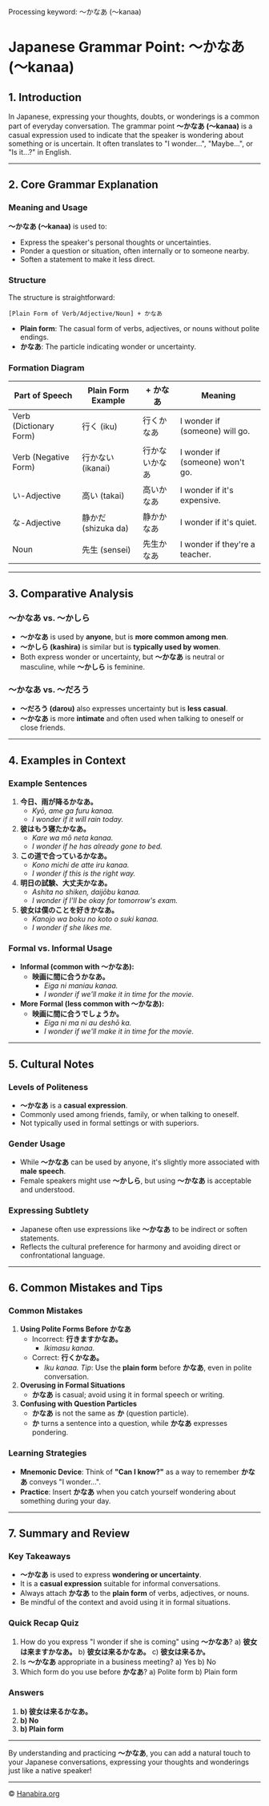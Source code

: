 Processing keyword: ～かなあ (〜kanaa)
# Japanese Grammar Point: ～かなあ (〜kanaa)

## 1. Introduction
In Japanese, expressing your thoughts, doubts, or wonderings is a common part of everyday conversation. The grammar point **～かなあ (〜kanaa)** is a casual expression used to indicate that the speaker is wondering about something or is uncertain. It often translates to "I wonder...", "Maybe...", or "Is it...?" in English.

---
## 2. Core Grammar Explanation
### Meaning and Usage
**～かなあ (〜kanaa)** is used to:
- Express the speaker's personal thoughts or uncertainties.
- Ponder a question or situation, often internally or to someone nearby.
- Soften a statement to make it less direct.
### Structure
The structure is straightforward:
```
[Plain Form of Verb/Adjective/Noun] + かなあ
```
- **Plain form**: The casual form of verbs, adjectives, or nouns without polite endings.
- **かなあ**: The particle indicating wonder or uncertainty.
### Formation Diagram
| Part of Speech            | Plain Form Example | + かなあ | Meaning                   |
|---------------------------|--------------------|----------|---------------------------|
| Verb (Dictionary Form)    | 行く (iku)          | 行くかなあ   | I wonder if (someone) will go. |
| Verb (Negative Form)      | 行かない (ikanai)   | 行かないかなあ | I wonder if (someone) won't go. |
| い-Adjective               | 高い (takai)        | 高いかなあ   | I wonder if it's expensive.    |
| な-Adjective               | 静かだ (shizuka da) | 静かかなあ   | I wonder if it's quiet.        |
| Noun                      | 先生 (sensei)       | 先生かなあ   | I wonder if they're a teacher. |
---
## 3. Comparative Analysis
### ～かなあ vs. ～かしら
- **～かなあ** is used by **anyone**, but is **more common among men**.
- **～かしら (kashira)** is similar but is **typically used by women**.
- Both express wonder or uncertainty, but **～かなあ** is neutral or masculine, while **～かしら** is feminine.
### ～かなあ vs. ～だろう
- **～だろう (darou)** also expresses uncertainty but is **less casual**.
- **～かなあ** is more **intimate** and often used when talking to oneself or close friends.
---
## 4. Examples in Context
### Example Sentences
1. **今日、雨が降るかなあ。**
   - *Kyō, ame ga furu kanaa.*
   - *I wonder if it will rain today.*
2. **彼はもう寝たかなあ。**
   - *Kare wa mō neta kanaa.*
   - *I wonder if he has already gone to bed.*
3. **この道で合っているかなあ。**
   - *Kono michi de atte iru kanaa.*
   - *I wonder if this is the right way.*
4. **明日の試験、大丈夫かなあ。**
   - *Ashita no shiken, daijōbu kanaa.*
   - *I wonder if I'll be okay for tomorrow's exam.*
5. **彼女は僕のことを好きかなあ。**
   - *Kanojo wa boku no koto o suki kanaa.*
   - *I wonder if she likes me.*
### Formal vs. Informal Usage
- **Informal (common with ～かなあ):**
  - **映画に間に合うかなあ。**
    - *Eiga ni maniau kanaa.*
    - *I wonder if we'll make it in time for the movie.*
- **More Formal (less common with ～かなあ):**
  - **映画に間に合うでしょうか。**
    - *Eiga ni ma ni au deshō ka.*
    - *I wonder if we'll make it in time for the movie.*
---
## 5. Cultural Notes
### Levels of Politeness
- **～かなあ** is a **casual expression**.
- Commonly used among friends, family, or when talking to oneself.
- Not typically used in formal settings or with superiors.
### Gender Usage
- While **～かなあ** can be used by anyone, it's slightly more associated with **male speech**.
- Female speakers might use **～かしら**, but using **～かなあ** is acceptable and understood.
### Expressing Subtlety
- Japanese often use expressions like **～かなあ** to be indirect or soften statements.
- Reflects the cultural preference for harmony and avoiding direct or confrontational language.
---
## 6. Common Mistakes and Tips
### Common Mistakes
1. **Using Polite Forms Before かなあ**
   - Incorrect: **行きますかなあ。**
     - *Ikimasu kanaa.*
   - Correct: **行くかなあ。**
     - *Iku kanaa.*
   *Tip*: Use the **plain form** before **かなあ**, even in polite conversation.
2. **Overusing in Formal Situations**
   - **かなあ** is casual; avoid using it in formal speech or writing.
3. **Confusing with Question Particles**
   - **かなあ** is not the same as **か** (question particle).
   - **か** turns a sentence into a question, while **かなあ** expresses pondering.
### Learning Strategies
- **Mnemonic Device**: Think of **"Can I know?"** as a way to remember **かなあ** conveys "I wonder...".
- **Practice**: Insert **かなあ** when you catch yourself wondering about something during your day.
---
## 7. Summary and Review
### Key Takeaways
- **～かなあ** is used to express **wondering or uncertainty**.
- It is a **casual expression** suitable for informal conversations.
- Always attach **かなあ** to the **plain form** of verbs, adjectives, or nouns.
- Be mindful of the context and avoid using it in formal situations.
### Quick Recap Quiz
1. How do you express "I wonder if she is coming" using **～かなあ**?
   a) **彼女は来ますかなあ。**
   b) **彼女は来るかなあ。**
   c) **彼女は来るか。**
2. Is **～かなあ** appropriate in a business meeting?
   a) Yes
   b) No
3. Which form do you use before **かなあ**?
   a) Polite form
   b) Plain form
### Answers
1. **b) 彼女は来るかなあ。**
2. **b) No**
3. **b) Plain form**
---
By understanding and practicing **～かなあ**, you can add a natural touch to your Japanese conversations, expressing your thoughts and wonderings just like a native speaker!


---

© [Hanabira.org](https://hanabira.org)
